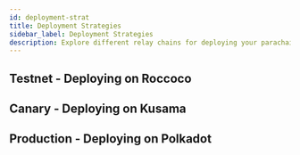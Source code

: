 ```yaml
---
id: deployment-strat
title: Deployment Strategies
sidebar_label: Deployment Strategies
description: Explore different relay chains for deploying your parachains
---
```


## Testnet - Deploying on Roccoco

## Canary - Deploying on Kusama

## Production - Deploying on Polkadot
